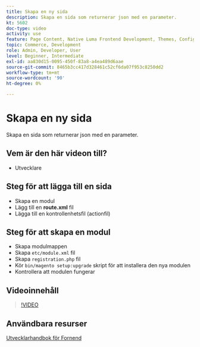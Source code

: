 ```yaml
---
title: Skapa en ny sida
description: Skapa en sida som returnerar json med en parameter.
kt: 5602
doc-type: video
activity: use
feature: Page Content, Native Luma Frontend Development, Themes, Configuration
topic: Commerce, Development
role: Admin, Developer, User
level: Beginner, Intermediate
exl-id: aa830d15-0095-450f-83a8-a4ea489d6aae
source-git-commit: 8465b3cc417d328461c52cf6da07f953c8250dd2
workflow-type: tm+mt
source-wordcount: '90'
ht-degree: 0%

---
```


# Skapa en ny sida

Skapa en sida som returnerar json med en parameter.

## Vem är den här videon till?

- Utvecklare

## Steg för att lägga till en sida

- Skapa en modul
- Lägg till en **route.xml** fil
- Lägga till en kontrollenhetsfil (actionfil)

## Steg för att skapa en modul

- Skapa modulmappen
- Skapa `etc/module.xml` fil
- Skapa `registration.php` fil
- Kör `bin/magento setup:upgrade` skript för att installera den nya modulen
- Kontrollera att modulen fungerar

## Videoinnehåll

>[!VIDEO](https://video.tv.adobe.com/v/35816?quality=12&learn=on)

## Användbara resurser

[Utvecklarhandbok för Fornend](https://developer.adobe.com/commerce/frontend-core/guide/)
